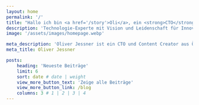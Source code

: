 ```yaml
---
layout: home
permalink: '/'
title: "Hallo ich bin <a href='/story'>Oli</a>, ein <strong>CTO</strong> und <em>Content Creator</em>."
description: 'Technologie-Experte mit Vision und Leidenschaft für Innovationen 🚀🦾'
image: '/assets/images/homepage.webp'

meta_description: 'Oliver Jessner ist ein CTO und Content Creator aus Österreich.'
meta_title: Oliver Jessner

posts:
    heading: 'Neueste Beiträge'
    limit: 6
    sort: date # date | weight
    view_more_button_text: 'Zeige alle Beiträge'
    view_more_button_link: /blog
    columns: 3 # 1 | 2 | 3 | 4
---
```

